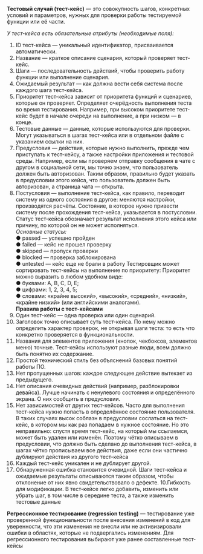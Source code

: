 **Тестовый случай (тест-кейс)** — это совокупность шагов, конкретных условий и
параметров, нужных для проверки работы тестируемой функции или её части.

*У тест-кейса есть обязательные атрибуты (необходимые поля):*
1. ID тест-кейса — уникальный идентификатор, присваивается автоматически.
2. Название — краткое описание сценария, который проверяет тест-кейс.
3. Шаги — последовательность действий, чтобы проверить работу функции или
выполнение сценария.
4. Ожидаемый результат — как должна вести себя система после каждого шага
тест-кейса.
5. Приоритет тест-кейса зависит от приоритета функций и сценариев, которые он
проверяет. Определяет очерёдность выполнения теста во время тестирования.
Например, при высоком приоритете тест-кейс будет в начале очереди на
выполнение, а при низком — в конце. 
6. Тестовые данные — данные, которые используются для проверки. Могут
указываться в шагах тест-кейса или в отдельном файле с указанием ссылки на
них.
7. Предусловия — действия, которые нужно выполнить, прежде чем приступать к
тест-кейсу, а также настройки приложения и тестовой среды.
Например, если мы проверяем отправку сообщения в чате с другом в
социальной сети, мы точно знаем, что пользователь должен быть авторизован.
Таким образом, правильно будет указать в предусловии этого кейса, что пользователь должен быть авторизован,
а страница чата — открыта. 
8. Постусловия — выполнение тест-кейса, как правило, переводит систему из
одного состояния в другое: меняются настройки, производятся расчёты.
Состояние, в которое нужно привести систему после прохождения тест-кейса,
указывается в постусловии.
Статус тест-кейса обозначает результат исполнения этого кейса или причину,
по которой он не может исполняться.  
*Основные статусы:*  
● passed — успешно пройден  
● failed — кейс не прошел проверку  
● skipped — пропуск проверки  
● blocked — проверка заблокирована  
● untested — кейс еще не брали в работу
Тестировщик может сортировать тест-кейсы на выполнение по приоритету:
Приоритет можно выразить в любом удобном виде:  
● буквами: A, B, C, D, E;  
● цифрами: 1, 2, 3, 4, 5;  
● словами: «крайне высокий», «высокий», «средний», «низкий», «крайне
низкий» (или английскими аналогами).  
**Правила работы с тест-кейсами**
1. Один тест-кейс — одна проверка или один сценарий.
2. Заголовок точно описывает суть тест-кейса. По нему можно определить
характер проверок, не открывая шаги теста: то есть что конкретно
проверяется в функциональности. 
3. Названия для элементов приложения (кнопок, чекбоксов, элементов меню)
точные. Тест-кейсы используют разные люди, всем должно быть понятно их
содержание. 
4. Простой технический стиль без объяснений базовых понятий работы ПО.
5. Нет пропущенных шагов: каждое следующее действие вытекает из
предыдущего.
6. Нет описания очевидных действий (например, разблокировки девайса).
Лучше начинать с ненулевого состояния и определённого экрана. О них
сообщить в предусловии.
7. Нет зависимостей от других тест-кейсов. Часто для выполнения тест-кейса
нужно попасть в определённое состояние пользователя. В таких случаях
высок соблазн в предусловии сослаться на тест-кейс, в котором мы как раз
попадаем в нужное состояние. Но это неправильно: спустя время тест-кейс,
на который мы ссылаемся, может быть удален или изменён. Поэтому чётко
описываем в предусловии, что должно быть сделано до выполнения
тест-кейса, в шагах чётко прописываем все действия, даже если они частично
дублируют действия из другого тест-кейса
8. Каждый тест-кейс уникален и не дублирует другой.
9. Обнаруженная ошибка становится очевидной. Шаги тест-кейса и ожидаемые
результаты описываются таким образом, чтобы отклонение от них явно
свидетельствовало о дефекте.
10.Гибкость для модификации. В тест-кейсе легко добавить, изменить или убрать шаг, в том числе в середине теста, 
а также изменить тестовые данные

**Регрессионное тестирование (regression testing)** — тестирование уже проверенной
функциональности после внесения изменений в код для уверенности, что эти
изменения не внесли или не активизировали ошибки в областях, которые не
подвергались изменениям.
Для регрессионного тестирования выбирают уже ранее составленные тест-кейсы

